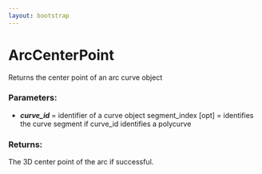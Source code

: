 ```yaml
---
layout: bootstrap
---
```


# ArcCenterPoint

Returns the center point of an arc curve object
        

### Parameters:

- ***curve_id*** = identifier of a curve object
segment_index [opt] = identifies the curve segment if
curve_id identifies a polycurve
        

### Returns:


The 3D center point of the arc if successful.
        
